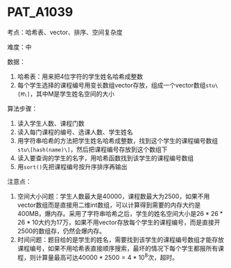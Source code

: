 # PAT_A1039

考点：哈希表、vector、排序、空间复杂度

难度：中

数据：

1. 哈希表：用来把4位字符的学生姓名哈希成整数
2. 每个学生选择的课程编号用变长数组vector存放，组成一个vector数组``stu\[M\]``，其中M是学生姓名空间的大小

算法步骤：

1. 读入学生人数、课程门数
2. 读入每门课程的编号、选课人数、学生姓名
3. 用字符串哈希的方法把学生姓名哈希成整数，找到这个学生的课程编号数组``stu\[hash(name)\]``，然后把课程编号存放到这个数组下
4. 读入要查询的学生的名字，用哈希函数找到该学生的课程编号数组
5. 用``sort()``先把课程编号按升序排序再输出

注意点：

1. 空间大小问题：学生人数最大是40000，课程数最大为2500，如果不用vector数组而是直接用二维int数组，可以计算得到需要的内存大约是400MB，爆内存。采用了字符串哈希之后，学生的姓名空间大小是$26*26*26*10$大约为17万，如果不用vector存放每个学生的课程编号，而是直接开2500的数组存，仍然会爆内存。
2. 时间问题：题目给的是学生的姓名，需要找到该学生的课程编号数组才能存放课程编号，如果不用哈希表直接顺序搜索，最坏的情况下每个学生都报所有课程，则计算量最高可达$40000*2500=4*10^8$次，超时。